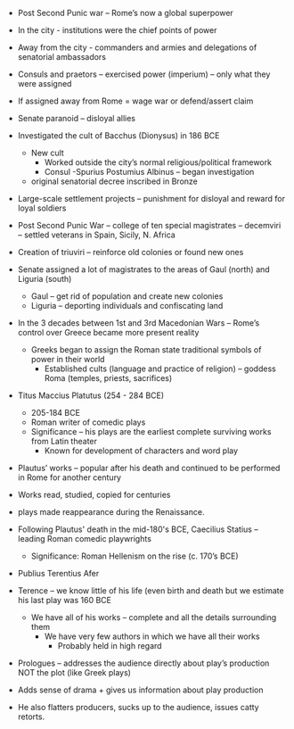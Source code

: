 - Post Second Punic war – Rome’s now a global superpower  
- In the city - institutions were the chief points of power  
-  Away from the city - commanders and armies and delegations of senatorial ambassadors  
- Consuls and praetors – exercised power (imperium) – only what they were assigned  
- If assigned away from Rome = wage war or defend/assert claim

- Senate paranoid – disloyal allies  
- Investigated the cult of Bacchus (Dionysus) in 186 BCE  
	- New cult  
		- Worked outside the city’s normal religious/political framework  
		- Consul -Spurius Postumius Albinus – began investigation  
	- original senatorial decree inscribed in Bronze

- Large-scale settlement projects – punishment for disloyal and reward for loyal soldiers   
- Post Second Punic War – college of ten special magistrates – decemviri – settled veterans in Spain, Sicily, N. Africa  
- Creation of triuviri – reinforce old colonies or found new ones

- Senate assigned a lot of magistrates to the areas of Gaul (north) and Liguria (south)
	- Gaul – get rid of population and create new colonies  
	- Liguria – deporting individuals and confiscating land

- In the 3 decades between 1st and 3rd Macedonian Wars – Rome’s control over Greece  became more present reality  
	- Greeks began to assign the Roman state traditional symbols of power in their world  
		- Established cults (language and practice of religion) – goddess Roma (temples, priests, sacrifices)

- Titus Maccius Platutus (254 - 284 BCE)
	- 205-184 BCE  
	- Roman writer of comedic plays  
	- Significance – his plays are the earliest complete surviving works from Latin theater  
		- Known for development of characters and word play  
- Plautus’ works – popular after his death and continued to be performed in Rome for  another century  
- Works read, studied, copied for centuries  
- plays made reappearance during the Renaissance.

-   Following Plautus' death in the mid-180's BCE, Caecilius Statius – leading Roman comedic  playwrights  
	- Significance: Roman Hellenism on the rise (c. 170’s BCE)  
- Publius Terentius Afer  
- Terence – we know little of his life (even birth and death but we estimate his last play was 160 BCE  
	- We have all of his works – complete and all the details surrounding them  
		- We have very few authors in which we have all their works  
			- Probably held in high regard  
- Prologues – addresses the audience directly about play’s production NOT the plot (like Greek plays)  
- Adds sense of drama + gives us information about play production  
- He also flatters producers, sucks up to the audience, issues catty retorts.